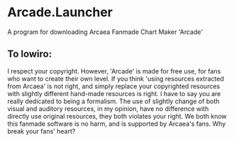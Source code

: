 # Arcade.Launcher
A program for downloading Arcaea Fanmade Chart Maker 'Arcade'

## To lowiro:

I respect your copyright. However, 'Arcade' is made for free use, for fans who want to create their own level. If you think 'using resources extracted from Arcaea' is not right, and simply replace your copyrighted resources with slightly different hand-made resources is right. I have to say you are really dedicated to being a formalism. The use of slightly change of both visual and auditory resources, in my opinion, have no difference with directly use original resources, they both violates your right.
We both know this fanmade software is no harm, and is supported by Arcaea's fans. Why break your fans' heart?
